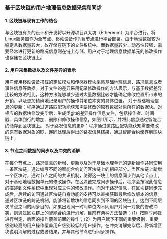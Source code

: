 ### 基于区块链的用户地理信息数据采集和同步
#### 1. 区块链与现有工作的结合
与区块链有关的设计和开发将以开源项目以太坊（Ethereum）为平台进行。将Linux服务器作为全节点、移动设备作为瘦节点进行平台部署。由于地理数据较为稳定且数据量较大，故存储在链下的文件系统中。而数据量较少、动态性较强，需要经常进行更新的路况信息则在链上存储。用户对于地理信息数据单元的修改操作也存储在区块链上。  
#### 2. 用户采集数据以及文件差异的表示
用户使用移动设备搭载的定位模块和传感器模块采集基础地理信息、路况信息或者事件信息等数据。对于文件的差异采用记录修改操作的方法表示，与基于数据差异比较的方法相比，这种方法能够减少通过大量数据比较才能确定修改位置所带来的开销，以及更加精确地记录用户的操作并定位冲突的具体位置。
对于基础地理信息的更新：程序通过道路匹配功能获知需要修改的原有数据对象所在的数据块。对相应的数据块修改完毕后，生成类git的差异操作信息文件，包括操作者、时间戳、具体到行的增加、删除和修改操作信息，如图11所示，并将此信息通过智能合约储存到区块链上。
对于路况信息的更新：程序通过道路匹配功能获知需要修改的原有数据对象的ID，连同处理后得出的路况信息结果，通过智能合约储存到区块链上。  
#### 3. 节点之间数据的同步以及冲突的消解
在每个节点上，路况信息的新增、更新以及对于基础地理单元的更新操作共同使用一条区块链，通过编写不同的智能合约访问区块链上的相应部分。当区块链上新增一个区块时，通过节点之间的共识机制，使得这一块上的信息同步到其他节点上。对于基础地理数据单元的修改操作，在区块链完成同步操作后，程序会按照此信息的描述到文件系统中重现对应文件的修改操作。而对于路况信息，在区块链同步完成后，后续的访问通过区块链自身功能的支持可以直接获取最后修改版本的信息。通过区块链的跨链机制，能够将新增块的信息同步到不同的区块链上，达到不同层次节点之间的同步目的。如果出现同一时间单位内不同用户对同一对象的修改冲突，则通过区块链上的智能合约进行消解。目前有两种方法备选：（1）按照时间戳进行判定，后面的操作覆盖前面的操作；（2）为用户赋予不同的重要级别，重要级别较高的用户操作覆盖用户级别较低的用户操作。在冲突消解完毕后，将新增区块说明消解的过程或者结果，并与其他节点进行同步操作。  

